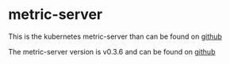 # metric-server

This is the kubernetes metric-server than can be found on [github](https://github.com/kubernetes-sigs/metrics-server)

The metric-server version is v0.3.6 and can be found on [github](https://github.com/kubernetes-sigs/metrics-server/releases/tag/v0.3.6)

